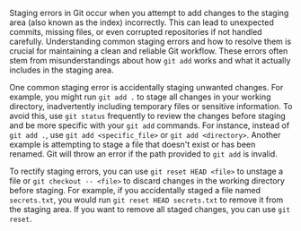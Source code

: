 Staging errors in Git occur when you attempt to add changes to the staging area (also known as the index) incorrectly. This can lead to unexpected commits, missing files, or even corrupted repositories if not handled carefully. Understanding common staging errors and how to resolve them is crucial for maintaining a clean and reliable Git workflow. These errors often stem from misunderstandings about how `git add` works and what it actually includes in the staging area.

One common staging error is accidentally staging unwanted changes. For example, you might run `git add .` to stage all changes in your working directory, inadvertently including temporary files or sensitive information. To avoid this, use `git status` frequently to review the changes before staging and be more specific with your `git add` commands. For instance, instead of `git add .`, use `git add <specific_file>` or `git add <directory>`. Another example is attempting to stage a file that doesn't exist or has been renamed. Git will throw an error if the path provided to `git add` is invalid.

To rectify staging errors, you can use `git reset HEAD <file>` to unstage a file or `git checkout -- <file>` to discard changes in the working directory before staging. For example, if you accidentally staged a file named `secrets.txt`, you would run `git reset HEAD secrets.txt` to remove it from the staging area. If you want to remove all staged changes, you can use `git reset`.